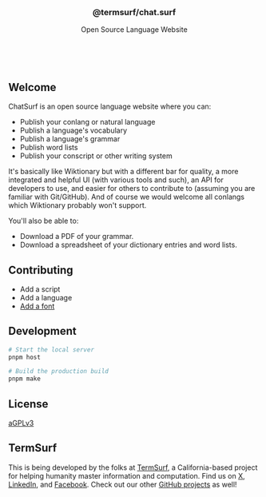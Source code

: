 <br/>
<br/>
<br/>
<br/>
<br/>
<br/>
<br/>

<h3 align='center'>@termsurf/chat.surf</h3>
<p align='center'>
  Open Source Language Website
</p>

<br/>
<br/>
<br/>

## Welcome

ChatSurf is an open source language website where you can:

- Publish your conlang or natural language
- Publish a language's vocabulary
- Publish a language's grammar
- Publish word lists
- Publish your conscript or other writing system

It's basically like Wiktionary but with a different bar for quality, a more integrated and helpful UI (with various tools and such), an API for developers to use, and easier for others to contribute to (assuming you are familiar with Git/GitHub). And of course we would welcome all conlangs which Wiktionary probably won't support.

You'll also be able to:

- Download a PDF of your grammar.
- Download a spreadsheet of your dictionary entries and word lists.

## Contributing

- Add a script
- Add a language
- [Add a font](https://github.com/termsurf/chat.surf/issues/new?assignees=termhare&labels=font%2Ctriage&projects=&template=font.yaml&title=%5BFont%5D%3A+)

## Development

```bash
# Start the local server
pnpm host

# Build the production build
pnpm make
```

## License

[aGPLv3](https://en.wikipedia.org/wiki/GNU_Affero_General_Public_License)

## TermSurf

This is being developed by the folks at [TermSurf](https://term.surf), a
California-based project for helping humanity master information and
computation. Find us on [X](https://x.com/termsurf),
[LinkedIn](https://www.linkedin.com/company/termsurf), and
[Facebook](https://www.facebook.com/termsurf). Check out our other
[GitHub projects](https://github.com/termsurf) as well!
